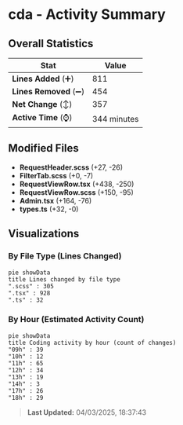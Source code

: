 # cda - Activity Summary 

## Overall Statistics

| Stat                   | Value                                                             |
| ---------------------- | ----------------------------------------------------------------- |
| **Lines Added** (➕)   | 811                                          |
| **Lines Removed** (➖) | 454                                        |
| **Net Change** (↕)    | 357                |
| **Active Time** (⌚)   | 344 minutes |


## Modified Files
- **RequestHeader.scss** (+27, -26)
- **FilterTab.scss** (+0, -7)
- **RequestViewRow.tsx** (+438, -250)
- **RequestViewRow.scss** (+150, -95)
- **Admin.tsx** (+164, -76)
- **types.ts** (+32, -0)

## Visualizations

### By File Type (Lines Changed)

```mermaid
pie showData
title Lines changed by file type
".scss" : 305
".tsx" : 928
".ts" : 32
```

### By Hour (Estimated Activity Count)

```mermaid
pie showData
title Coding activity by hour (count of changes)
"09h" : 39
"10h" : 12
"11h" : 65
"12h" : 34
"13h" : 19
"14h" : 3
"17h" : 26
"18h" : 29
```


> **Last Updated:** 04/03/2025, 18:37:43